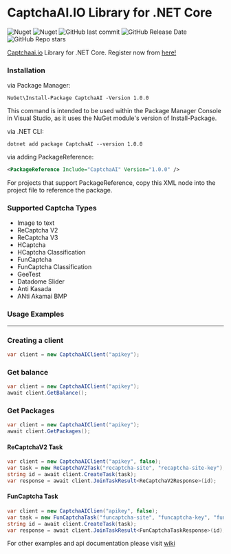 # CaptchaAI.IO Library for .NET Core
![Nuget](https://img.shields.io/nuget/dt/CaptchaAI?style=for-the-badge) ![Nuget](https://img.shields.io/nuget/v/CaptchaAI?style=for-the-badge) ![GitHub last commit](https://img.shields.io/github/last-commit/alperensert/CaptchaAI?style=for-the-badge) ![GitHub Release Date](https://img.shields.io/github/release-date/alperensert/CaptchaAI?style=for-the-badge) ![GitHub Repo stars](https://img.shields.io/github/stars/alperensert/CaptchaAI?style=for-the-badge)

[Captchaai.io](https://dashboard.captchaai.io/passport/register?inviteCode=kXa8cbNF-b2l) Library for .NET Core. Register now from [here!](https://dashboard.captchaai.io/passport/register?inviteCode=kXa8cbNF-b2l)

### Installation
via Package Manager:
```
NuGet\Install-Package CaptchaAI -Version 1.0.0
```
This command is intended to be used within the Package Manager Console in Visual Studio, as it uses the NuGet module's version of Install-Package.

via .NET CLI:
```ssh
dotnet add package CaptchaAI --version 1.0.0
```

via adding PackageReference:
```xml
<PackageReference Include="CaptchaAI" Version="1.0.0" />
```
For projects that support PackageReference, copy this XML node into the project file to reference the package.

### Supported Captcha Types
- Image to text
- ReCaptcha V2
- ReCaptcha V3
- HCaptcha
- HCaptcha Classification
- FunCaptcha
- FunCaptcha Classification
- GeeTest
- Datadome Slider
- Anti Kasada
- ANti Akamai BMP

### Usage Examples
---
### Creating a client
```csharp
var client = new CaptchaAIClient("apikey");
```
### Get balance
```csharp
var client = new CaptchaAIClient("apikey");
await client.GetBalance();
```
### Get Packages
```csharp
var client = new CaptchaAIClient("apikey");
await client.GetPackages();
```
#### ReCaptchaV2 Task
```csharp
var client = new CaptchaAIClient("apikey", false);
var task = new ReCaptchaV2Task("recaptcha-site", "recaptcha-site-key");
string id = await client.CreateTask(task);
var response = await client.JoinTaskResult<ReCaptchaV2Response>(id);
```

#### FunCaptcha Task
```csharp
var client = new CaptchaAIClien("apikey", false);
var task = new FunCaptchaTask("funcaptcha-site", "funcaptcha-key", "funcaptcha-js-source");
string id = await client.CreateTask(task);
var response = await client.JoinTaskResult<FunCaptchaTaskResponse>(id);
```

For other examples and api documentation please visit [wiki](https://captchaai.atlassian.net/wiki/spaces/CAPTCHAAI/overview)